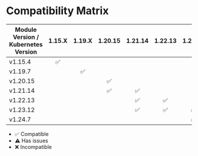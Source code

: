 # Compatibility Matrix

| Module Version / Kubernetes Version       | 1.15.X             | 1.19.X             | 1.20.15            | 1.21.14            | 1.22.13            | 1.23.12            | 1.24.7             |
|-------------------------------------------|:------------------:|:------------------:|:------------------:|:------------------:|:------------------:|:------------------:|:------------------:|
| v1.15.4                                   | :white_check_mark: |                    |                    |                    |                    |                    |                    | 
| v1.19.7                                   |                    | :white_check_mark: |                    |                    |                    |                    |                    | 
| v1.20.15                                  |                    |                    | :white_check_mark: |                    |                    |                    |                    | 
| v1.21.14                                  |                    |                    | :white_check_mark: | :white_check_mark: |                    |                    |                    |
| v1.22.13                                  |                    |                    |                    | :white_check_mark: | :white_check_mark: |                    |                    |
| v1.23.12                                  |                    |                    |                    | :white_check_mark: | :white_check_mark: | :white_check_mark: |                    |
| v1.24.7                                   |                    |                    |                    |                    |                    | :white_check_mark: | :white_check_mark: |

- :white_check_mark: Compatible
- :warning: Has issues
- :x: Incompatible
